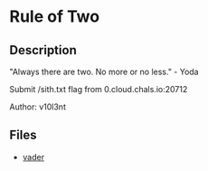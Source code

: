 # Rule of Two

## Description

"Always there are two. No more or no less." - Yoda

Submit /sith.txt flag from 0.cloud.chals.io:20712

Author: v10l3nt

## Files

* [vader](files/vader)

